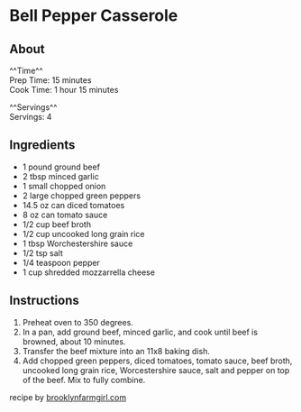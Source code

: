 # Bell Pepper Casserole

## About

^^Time^^ </br>
Prep Time: 15 minutes </br>
Cook Time: 1 hour 15 minutes

^^Servings^^ </br>
Servings: 4 </br>

## Ingredients

- 1 pound ground beef
- 2 tbsp minced garlic
- 1 small chopped onion
- 2 large chopped green peppers
- 14.5 oz can diced tomatoes
- 8 oz can tomato sauce
- 1/2 cup beef broth
- 1/2 cup uncooked long grain rice
- 1 tbsp Worchestershire sauce
- 1/2 tsp salt
- 1/4 teaspoon pepper
- 1 cup shredded mozzarrella cheese

## Instructions

1. Preheat oven to 350 degrees.
2. In a pan, add ground beef, minced garlic, and cook until beef is browned, about 10 minutes.
3. Transfer the beef mixture into an 11x8 baking dish.
4. Add chopped green peppers, diced tomatoes, tomato sauce, beef broth, uncooked long grain rice, Worcestershire sauce, salt and pepper  on top of the beef. Mix to fully combine.

recipe by [brooklynfarmgirl.com](brooklynfarmgirl.com)
